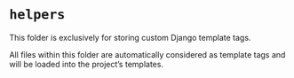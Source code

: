 # `helpers`

This folder is exclusively for storing custom Django template tags.

All files within this folder are automatically considered as template tags and will be loaded into the project’s templates.
